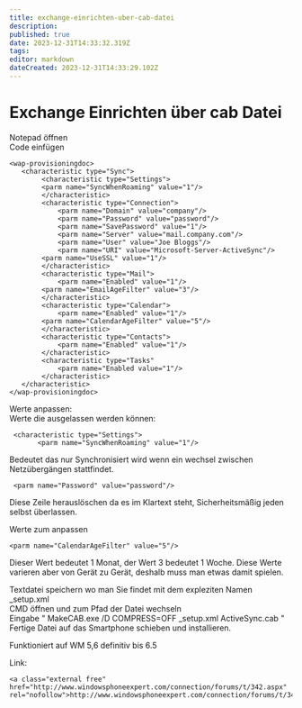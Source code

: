 ```yaml
---
title: exchange-einrichten-uber-cab-datei
description: 
published: true
date: 2023-12-31T14:33:32.319Z
tags: 
editor: markdown
dateCreated: 2023-12-31T14:33:29.102Z
---
```


# Exchange Einrichten über cab Datei

Notepad öffnen  
Code einfügen

```
<wap-provisioningdoc>
   <characteristic type="Sync">
        <characteristic type="Settings">
        <parm name="SyncWhenRoaming" value="1"/>
        </characteristic>
        <characteristic type="Connection">
            <parm name="Domain" value="company"/>
            <parm name="Password" value="password"/>
            <parm name="SavePassword" value="1"/>
            <parm name="Server" value="mail.company.com"/>
            <parm name="User" value="Joe Bloggs"/>
            <parm name="URI" value="Microsoft-Server-ActiveSync"/>
        <parm name="UseSSL" value="1"/>
        </characteristic>
        <characteristic type="Mail">
            <parm name="Enabled" value="1"/>
        <parm name="EmailAgeFilter" value="3"/>
        </characteristic>
        <characteristic type="Calendar">
            <parm name="Enabled" value="1"/>
        <parm name="CalendarAgeFilter" value="5"/>
        </characteristic>
        <characteristic type="Contacts">
            <parm name="Enabled" value="1"/>
        </characteristic>
        <characteristic type="Tasks"
            <parm name="Enabled value="1"/>
        </characteristic>
   </characteristic>
</wap-provisioningdoc>
```

Werte anpassen:  
Werte die ausgelassen werden können:

```
 <characteristic type="Settings">
       <parm name="SyncWhenRoaming" value="1"/>
```

Bedeutet das nur Synchronisiert wird wenn ein wechsel zwischen Netzübergängen stattfindet.

```
 <parm name="Password" value="password"/>
```

Diese Zeile herauslöschen da es im Klartext steht, Sicherheitsmäßig jeden selbst überlassen.  
  
Werte zum anpassen

```
<parm name="CalendarAgeFilter" value="5"/>
```

Dieser Wert bedeutet 1 Monat, der Wert 3 bedeutet 1 Woche. Diese Werte varieren aber von Gerät zu Gerät, deshalb muss man etwas damit spielen.  
  
Textdatei speichern wo man Sie findet mit dem expleziten Namen \_setup.xml  
CMD öffnen und zum Pfad der Datei wechseln  
Eingabe " MakeCAB.exe /D COMPRESS=OFF \_setup.xml ActiveSync.cab "  
Fertige Datei auf das Smartphone schieben und installieren.

Funktioniert auf WM 5,6 definitiv bis 6.5

Link:

```
<a class="external free" href="http://www.windowsphoneexpert.com/connection/forums/t/342.aspx" rel="nofollow">http://www.windowsphoneexpert.com/connection/forums/t/342.aspx</a>
```